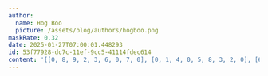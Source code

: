```yaml
---
author:
  name: Hog Boo
  picture: /assets/blog/authors/hogboo.png
maskRate: 0.32
date: 2025-01-27T07:00:01.448293
id: 53f77928-dc7c-11ef-9cc5-41114fdec614
content: '[[0, 8, 9, 2, 3, 6, 0, 7, 0], [0, 1, 4, 0, 5, 8, 3, 2, 0], [6, 3, 2, 0, 1, 0, 9, 8, 5], [3, 9, 7, 6, 4, 0, 0, 1, 0], [0, 6, 1, 7, 2, 3, 0, 0, 9], [0, 0, 5, 0, 8, 0, 0, 3, 7], [1, 0, 6, 3, 7, 0, 0, 9, 2], [4, 2, 8, 0, 9, 0, 7, 6, 3], [9, 7, 3, 8, 6, 0, 4, 5, 1]]'
---
```

